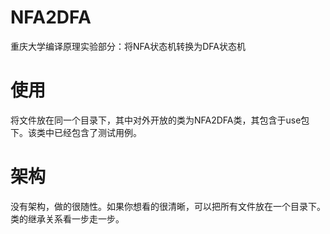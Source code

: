 # NFA2DFA
 重庆大学编译原理实验部分：将NFA状态机转换为DFA状态机
# 使用
 将文件放在同一个目录下，其中对外开放的类为NFA2DFA类，其包含于use包下。该类中已经包含了测试用例。
# 架构
  没有架构，做的很随性。如果你想看的很清晰，可以把所有文件放在一个目录下。类的继承关系看一步走一步。
